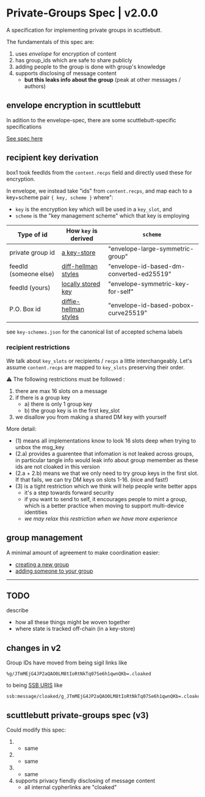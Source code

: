 # Private-Groups Spec | v2.0.0

A specification for implementing private groups in scuttlebutt.

The fundamentals of this spec are:

1. uses _envelope_ for encryption of content
2. has group_ids which are safe to share publicly
3. adding people to the group is done with group's knowledge
4. supports disclosing of message content
   - **but this leaks info about the group** (peak at other messages / authors)

## envelope encryption in scuttlebutt

In adition to the envelope-spec, there are some scuttlebutt-specific specifications

[See spec here](./encryption/README.md)

## recipient key derivation

box1 took feedIds from the `content.recps` field and directly used these for encryption.

In envelope, we instead take "ids" from `content.recps`, and map each to a key+scheme pair `{ key, scheme }` where":

- `key` is the encryption key which will be used in a `key_slot`, and
- `scheme` is the "key management scheme" which that key is employing

| Type of id            | How `key` is derived                               | `scheme`                                 |
| --------------------- | -------------------------------------------------- | ---------------------------------------- |
| private group id      | [a key-store](./group/group-id/README.md)          | "envelope-large-symmetric-group"         |
| feedId (someone else) | [diff-hellman styles](./direct-messages/README.md) | "envelope-id-based-dm-converted-ed25519" |
| feedId (yours)        | [locally stored key](./direct-messages/README.md)  | "envelope-symmetric-key-for-self"        |
| P.O. Box id           | [diffie-hellman styles](./po-box/README.md)        | "envelope-id-based-pobox-curve25519"     |

see `key-schemes.json` for the canonical list of accepted schema labels

### recipient restrictions

We talk about `key_slots` or recipients / `recps` a little interchangeably.
Let's assume `content.recps` are mapped to `key_slots` preserving their order.

:warning: The following restrictions must be followed :

1. there are max 16 slots on a message
2. if there is a group key
   - a) there is only 1 group key
   - b) the group key is in the first key_slot
3. we disallow you from making a shared DM key with yourself

More detail:

- (1) means all implementations know to look 16 slots deep when trying to unbox the msg_key
- (2.a) provides a guarentee that infomation is not leaked across groups, in particular tangle info would leak info about group memember as these ids are not cloaked in this version
- (2.a + 2.b) means we that we only need to try group keys in the first slot. If that fails, we can try DM keys on slots 1-16. (nice and fast!)
- (3) is a tight restriction which we think will help people write better apps
  - it's a step towards forward security
  - if you want to send to self, it encourages people to mint a group, which is a better practice when moving to support multi-device identities
  - _we may relax this restriction when we have more experience_

## group management

A minimal amount of agreement to make coordination easier:

- [creating a new group](./group/init/README.md)
- [adding someone to your group](./group/add-member/README.md)

---

## TODO

describe

- how all these things might be woven together
- where state is tracked off-chain (in a key-store)

## changes in v2

Group IDs have moved from being sigil links like

```
%g/JTmMEjG4JP2aQAO0LM8tIoRtNkTq07Se6h1qwnQKb=.cloaked
```

to being [SSB URIS](https://github.com/ssbc/ssb-uri-spec) like

```
ssb:message/cloaked/g_JTmMEjG4JP2aQAO0LM8tIoRtNkTq07Se6h1qwnQKb=.cloaked
```

## scuttlebutt private-groups spec (v3)

Could modify this spec:

1. - same
2. - same
3. - same
4. supports privacy fiendly disclosing of message content
   - all internal cypherlinks are "cloaked"
